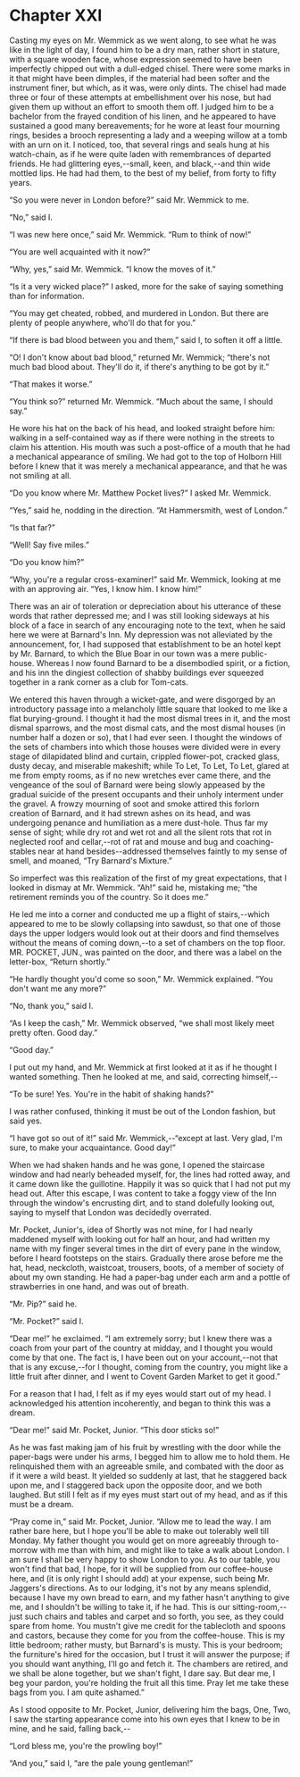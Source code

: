 # Chapter XXI

Casting my eyes on Mr. Wemmick as we went along, to see what he was
like in the light of day, I found him to be a dry man, rather short in
stature, with a square wooden face, whose expression seemed to have been
imperfectly chipped out with a dull-edged chisel. There were some marks
in it that might have been dimples, if the material had been softer and
the instrument finer, but which, as it was, were only dints. The chisel
had made three or four of these attempts at embellishment over his nose,
but had given them up without an effort to smooth them off. I judged him
to be a bachelor from the frayed condition of his linen, and he appeared
to have sustained a good many bereavements; for he wore at least four
mourning rings, besides a brooch representing a lady and a weeping
willow at a tomb with an urn on it. I noticed, too, that several rings
and seals hung at his watch-chain, as if he were quite laden with
remembrances of departed friends. He had glittering eyes,--small, keen,
and black,--and thin wide mottled lips. He had had them, to the best of
my belief, from forty to fifty years.

“So you were never in London before?” said Mr. Wemmick to me.

“No,” said I.

“I was new here once,” said Mr. Wemmick. “Rum to think of now!”

“You are well acquainted with it now?”

“Why, yes,” said Mr. Wemmick. “I know the moves of it.”

“Is it a very wicked place?” I asked, more for the sake of saying
something than for information.

“You may get cheated, robbed, and murdered in London. But there are
plenty of people anywhere, who'll do that for you.”

“If there is bad blood between you and them,” said I, to soften it off a
little.

“O! I don't know about bad blood,” returned Mr. Wemmick; “there's not
much bad blood about. They'll do it, if there's anything to be got by
it.”

“That makes it worse.”

“You think so?” returned Mr. Wemmick. “Much about the same, I should
say.”

He wore his hat on the back of his head, and looked straight before him:
walking in a self-contained way as if there were nothing in the streets
to claim his attention. His mouth was such a post-office of a mouth
that he had a mechanical appearance of smiling. We had got to the top of
Holborn Hill before I knew that it was merely a mechanical appearance,
and that he was not smiling at all.

“Do you know where Mr. Matthew Pocket lives?” I asked Mr. Wemmick.

“Yes,” said he, nodding in the direction. “At Hammersmith, west of
London.”

“Is that far?”

“Well! Say five miles.”

“Do you know him?”

“Why, you're a regular cross-examiner!” said Mr. Wemmick, looking at me
with an approving air. “Yes, I know him. I know him!”

There was an air of toleration or depreciation about his utterance of
these words that rather depressed me; and I was still looking sideways
at his block of a face in search of any encouraging note to the text,
when he said here we were at Barnard's Inn. My depression was not
alleviated by the announcement, for, I had supposed that establishment
to be an hotel kept by Mr. Barnard, to which the Blue Boar in our town
was a mere public-house. Whereas I now found Barnard to be a disembodied
spirit, or a fiction, and his inn the dingiest collection of shabby
buildings ever squeezed together in a rank corner as a club for
Tom-cats.

We entered this haven through a wicket-gate, and were disgorged by an
introductory passage into a melancholy little square that looked to me
like a flat burying-ground. I thought it had the most dismal trees in
it, and the most dismal sparrows, and the most dismal cats, and the most
dismal houses (in number half a dozen or so), that I had ever seen. I
thought the windows of the sets of chambers into which those houses were
divided were in every stage of dilapidated blind and curtain, crippled
flower-pot, cracked glass, dusty decay, and miserable makeshift; while
To Let, To Let, To Let, glared at me from empty rooms, as if no new
wretches ever came there, and the vengeance of the soul of Barnard were
being slowly appeased by the gradual suicide of the present occupants
and their unholy interment under the gravel. A frowzy mourning of soot
and smoke attired this forlorn creation of Barnard, and it had strewn
ashes on its head, and was undergoing penance and humiliation as a mere
dust-hole. Thus far my sense of sight; while dry rot and wet rot and all
the silent rots that rot in neglected roof and cellar,--rot of rat
and mouse and bug and coaching-stables near at hand besides--addressed
themselves faintly to my sense of smell, and moaned, “Try Barnard's
Mixture.”

So imperfect was this realization of the first of my great expectations,
that I looked in dismay at Mr. Wemmick. “Ah!” said he, mistaking me;
“the retirement reminds you of the country. So it does me.”

He led me into a corner and conducted me up a flight of stairs,--which
appeared to me to be slowly collapsing into sawdust, so that one of
those days the upper lodgers would look out at their doors and find
themselves without the means of coming down,--to a set of chambers on
the top floor. MR. POCKET, JUN., was painted on the door, and there was
a label on the letter-box, “Return shortly.”

“He hardly thought you'd come so soon,” Mr. Wemmick explained. “You
don't want me any more?”

“No, thank you,” said I.

“As I keep the cash,” Mr. Wemmick observed, “we shall most likely meet
pretty often. Good day.”

“Good day.”

I put out my hand, and Mr. Wemmick at first looked at it as if he
thought I wanted something. Then he looked at me, and said, correcting
himself,--

“To be sure! Yes. You're in the habit of shaking hands?”

I was rather confused, thinking it must be out of the London fashion,
but said yes.

“I have got so out of it!” said Mr. Wemmick,--“except at last. Very
glad, I'm sure, to make your acquaintance. Good day!”

When we had shaken hands and he was gone, I opened the staircase window
and had nearly beheaded myself, for, the lines had rotted away, and it
came down like the guillotine. Happily it was so quick that I had not
put my head out. After this escape, I was content to take a foggy view
of the Inn through the window's encrusting dirt, and to stand dolefully
looking out, saying to myself that London was decidedly overrated.

Mr. Pocket, Junior's, idea of Shortly was not mine, for I had nearly
maddened myself with looking out for half an hour, and had written
my name with my finger several times in the dirt of every pane in the
window, before I heard footsteps on the stairs. Gradually there arose
before me the hat, head, neckcloth, waistcoat, trousers, boots, of a
member of society of about my own standing. He had a paper-bag under
each arm and a pottle of strawberries in one hand, and was out of
breath.

“Mr. Pip?” said he.

“Mr. Pocket?” said I.

“Dear me!” he exclaimed. “I am extremely sorry; but I knew there was a
coach from your part of the country at midday, and I thought you would
come by that one. The fact is, I have been out on your account,--not
that that is any excuse,--for I thought, coming from the country, you
might like a little fruit after dinner, and I went to Covent Garden
Market to get it good.”

For a reason that I had, I felt as if my eyes would start out of my
head. I acknowledged his attention incoherently, and began to think this
was a dream.

“Dear me!” said Mr. Pocket, Junior. “This door sticks so!”

As he was fast making jam of his fruit by wrestling with the door while
the paper-bags were under his arms, I begged him to allow me to hold
them. He relinquished them with an agreeable smile, and combated with
the door as if it were a wild beast. It yielded so suddenly at last,
that he staggered back upon me, and I staggered back upon the opposite
door, and we both laughed. But still I felt as if my eyes must start out
of my head, and as if this must be a dream.

“Pray come in,” said Mr. Pocket, Junior. “Allow me to lead the way. I am
rather bare here, but I hope you'll be able to make out tolerably well
till Monday. My father thought you would get on more agreeably through
to-morrow with me than with him, and might like to take a walk about
London. I am sure I shall be very happy to show London to you. As to our
table, you won't find that bad, I hope, for it will be supplied from our
coffee-house here, and (it is only right I should add) at your expense,
such being Mr. Jaggers's directions. As to our lodging, it's not by
any means splendid, because I have my own bread to earn, and my father
hasn't anything to give me, and I shouldn't be willing to take it, if he
had. This is our sitting-room,--just such chairs and tables and carpet
and so forth, you see, as they could spare from home. You mustn't give
me credit for the tablecloth and spoons and castors, because they come
for you from the coffee-house. This is my little bedroom; rather musty,
but Barnard's is musty. This is your bedroom; the furniture's hired for
the occasion, but I trust it will answer the purpose; if you should want
anything, I'll go and fetch it. The chambers are retired, and we shall
be alone together, but we shan't fight, I dare say. But dear me, I beg
your pardon, you're holding the fruit all this time. Pray let me take
these bags from you. I am quite ashamed.”

As I stood opposite to Mr. Pocket, Junior, delivering him the bags, One,
Two, I saw the starting appearance come into his own eyes that I knew to
be in mine, and he said, falling back,--

“Lord bless me, you're the prowling boy!”

“And you,” said I, “are the pale young gentleman!”




